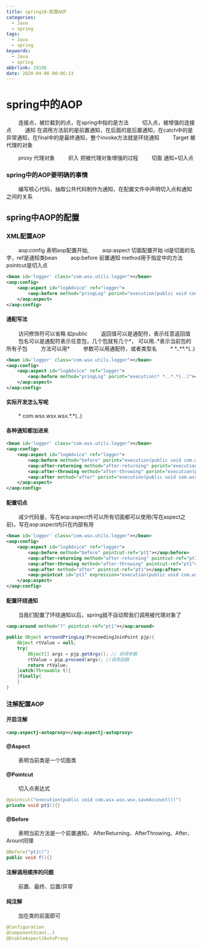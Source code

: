 ```yaml
---
title: spring10-配置AOP
categories:
  - Java
  - spring
tags:
  - Java
  - spring
keywords:
  - Java
  - spring
abbrlink: 19196
date: 2020-04-06 00:06:13
---
```


# spring中的AOP
&emsp;&emsp; 连接点，被拦截到的点，在spring中指的是方法
&emsp;&emsp; 切入点，被增强的连接点
&emsp;&emsp; 通知 在调用方法前的是前置通知，在后面的是后置通知，在catch中的是异常通知，在final中的是最终通知，整个invoke方法就是环绕通知
&emsp;&emsp; Target 被代理的对象
<!-- more -->
&emsp;&emsp; proxy 代理对象
&emsp;&emsp; 织入 把被代理对象增强的过程
&emsp;&emsp; 切面  通知+切入点
### spring中的AOP要明确的事情
&emsp;&emsp; 编写核心代码，抽取公共代码制作为通知，在配置文件中声明切入点和通知之间的关系
## spring中AOP的配置
### XML配置AOP
&emsp;&emsp; aop:config 表明aop配置开始,
&emsp;&emsp; aop:aspect 切面配置开始 id是切面的名字，ref是通知类bean
&emsp;&emsp; aop:before 前置通知 method用于指定中的方法 pointcut是切入点
```xml
<bean id='logger' class="com.wsx.utils.logger"></bean>
<aop:config>
    <aop:aspect id="logAdvice" ref="logger">
        <aop:before method="pringLog" porint="execution(public void com.wsx.wsx.wsx.saveAccount())"></aop:before>
    </aop:aspect>
</aop:config>
```
#### 通配写法
&emsp;&emsp; 访问修饰符可以省略 如public
&emsp;&emsp; 返回值可以是通配符，表示任意返回值
&emsp;&emsp; 包名可以是通配符表示任意包，几个包就有几个\*， 可以用..\*表示当前包的所有子包
&emsp;&emsp; 方法可以用\*
&emsp;&emsp; 参数可以用通配符，或者类型名
&emsp;&emsp;  \* \*..\*\*.\*(..)
```xml
<bean id='logger' class="com.wsx.utils.logger"></bean>
<aop:config>
    <aop:aspect id="logAdvice" ref="logger">
        <aop:before method="pringLog" porint="execution(* *..*.*(..)"></aop:before>
    </aop:aspect>
</aop:config>
```
#### 实际开发怎么写呢
&emsp;&emsp;  \* com.wsx.wsx.wsx.\*.\*(..)

#### 各种通知都加进来
```xml
<bean id='logger' class="com.wsx.utils.logger"></bean>
<aop:config>
    <aop:aspect id="logAdvice" ref="logger">
        <aop:before method="before" porint="execution(public void com.wsx.wsx.wsx.saveAccount())"></aop:before>
        <aop:after-returning method="after-returning" porint="execution(public void com.wsx.wsx.wsx.saveAccount())"></aop:after-returning>
        <aop:after-throwing method="after-throwing" porint="execution(public void com.wsx.wsx.wsx.saveAccount())"></aop:after-throwing>
        <aop:after method="after" porint="execution(public void com.wsx.wsx.wsx.saveAccount())"></aop:after>
    </aop:aspect>
</aop:config>
```
#### 配置切点
&emsp;&emsp; 减少代码量，写在aop:aspect外可以所有切面都可以使用(写在aspect之前)，写在aop:aspect内只在内部有用
```xml
<bean id='logger' class="com.wsx.utils.logger"></bean>
<aop:config>
    <aop:aspect id="logAdvice" ref="logger">
        <aop:before method="before" pointcut-ref="pt1"></aop:before>
        <aop:after-returning method="after-returning" pointcut-ref="pt1"></aop:after-returning>
        <aop:after-throwing method="after-throwing" pointcut-ref="pt1"></aop:after-throwin>
        <aop:after method="after" pointcut-ref="pt1"></aop:after>
        <aop:pointcut id="pt1" expression="execution(public void com.wsx.wsx.wsx.saveAccount())"></aop:pointcut>
    </aop:aspect>
</aop:config>
```

#### 配置环绕通知
&emsp;&emsp; 当我们配置了环绕通知以后，spring就不自动帮我们调用被代理对象了
```xml
<aop:around method="?" pointcut-ref="pt1"></aop:around>
```
```java
public Object arroundPringLog(ProceedingJoinPoint pjp){
    Object rtValue = null;
    try{
        Object[] args = pjp.getArgs(); // 获得参数
        rtValue = pip.proceed(args); //调用函数
        return rtValue;
    }catch(Throwable t){
    }finally{
    }
}
```
### 注解配置AOP
#### 开启注解
```xml
<aop:aspectj-autoproxy></aop:aspectj-autoproxy>
```
#### @Aspect
&emsp;&emsp; 表明当前类是一个切面类
#### @Pointcut
&emsp;&emsp; 切入点表达式
```java
@pointcut("execution(public void com.wsx.wsx.wsx.saveAccount())")
private void pt1(){}
```
#### @Before
&emsp;&emsp; 表明当前方法是一个前置通知， AfterReturning、AfterThrowing、After、Arount同理
```java
@Before("pt1()")
public void f(){}
```
#### 注解调用顺序的问题
&emsp;&emsp; 前置、最终、后置/异常

#### 纯注解
&emsp;&emsp; 加在类的前面即可
```java
@Configuration
@ComponentScan(..)
@EnableAspectJAutoProxy
```

